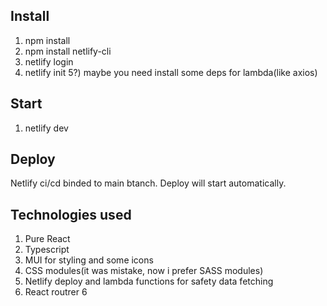 ## Install

1) npm install
2) npm install netlify-cli
3) netlify login
4) netlify init
5?) maybe you need install some deps for lambda(like axios)

## Start 

1) netlify dev

## Deploy

Netlify ci/cd binded to main btanch. Deploy will start automatically.

## Technologies used

1) Pure React
2) Typescript
3) MUI for styling and some icons
4) CSS modules(it was mistake, now i prefer SASS modules)
5) Netlify deploy and lambda functions for safety data fetching
6) React routrer 6
